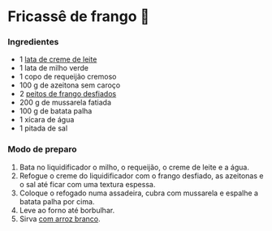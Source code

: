 # Fricassê de frango :chicken:

### Ingredientes

- 1 [lata de creme de leite](https://blog.tudogostoso.com.br/cardapios/receitas-faceis/receitas-salgadas-com-creme-de-leite/)
- 1 lata de milho verde
- 1 copo de requeijão cremoso
- 100 g de azeitona sem caroço
- 2 [peitos de frango desfiados](https://blog.tudogostoso.com.br/dicas-de-cozinha/tecnicas-para-desfiar-frango-em-casa-de-maneira-facil/)
- 200 g de mussarela fatiada
- 100 g de batata palha
- 1 xícara de água
- 1 pitada de sal

### Modo de preparo

1. Bata no liquidificador o milho, o requeijão, o creme de leite e a água.
2. Refogue o creme do liquidificador com o frango desfiado, as azeitonas e o sal até ficar com uma textura espessa.
3. Coloque o refogado numa assadeira, cubra com mussarela e espalhe a batata palha por cima.
4. Leve ao forno até borbulhar.
5. Sirva [com arroz branco](https://www.tudogostoso.com.br/receita/159663-arroz-branco-soltinho-sem-erro.html).
